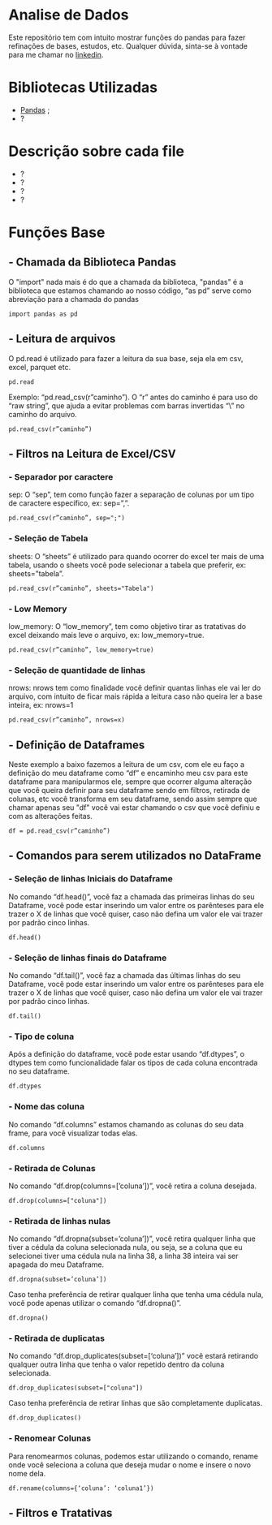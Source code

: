 # Analise de Dados

Este repositório tem com intuito mostrar funções do pandas para fazer refinações de bases, estudos, etc. Qualquer dúvida, sinta-se à vontade para me chamar no [linkedin](https://www.linkedin.com/in/paulo-oliveira-a6650121a/).

# Bibliotecas Utilizadas
- [Pandas](https://pandas.pydata.org/docs/user_guide/index.html#user-guide) ;
- ? 

# Descrição sobre cada file
- ?
- ?
- ?
- ?

# Funções Base
## - Chamada da Biblioteca Pandas
O "import" nada mais é do que a chamada da biblioteca, "pandas" é a biblioteca que estamos chamando ao nosso código, “as pd” serve como abreviação para a chamada do pandas
~~~
import pandas as pd
~~~

## - Leitura de arquivos

O pd.read é utilizado para fazer a leitura da sua base, seja ela em csv, excel, parquet etc.
~~~
pd.read
~~~
Exemplo: “pd.read_csv(r”caminho”). O “r” antes do caminho é para uso do “raw string”, que ajuda a evitar problemas com barras invertidas “\” no caminho do arquivo.
~~~
pd.read_csv(r”caminho”)
~~~

## - Filtros na Leitura de Excel/CSV

### - Separador por caractere
sep: O “sep”, tem como função fazer a separação de colunas por um tipo de caractere específico, ex: sep=”,”.
~~~
pd.read_csv(r”caminho”, sep=";")
~~~

### - Seleção de Tabela
sheets: O “sheets” é utilizado para quando ocorrer do excel ter mais de uma tabela, usando o sheets você pode selecionar a tabela que preferir, ex: sheets=”tabela”.
~~~
pd.read_csv(r”caminho”, sheets="Tabela")
~~~

### - Low Memory
low_memory: O “low_memory”, tem como objetivo tirar as tratativas do excel deixando mais leve o arquivo, ex: low_memory=true.
~~~
pd.read_csv(r”caminho”, low_memory=true)
~~~

### - Seleção de quantidade de linhas
nrows: nrows tem como finalidade você definir quantas linhas ele vai ler do arquivo, com intuito de ficar mais rápida a leitura caso não queira ler a base inteira, ex: nrows=1
~~~
pd.read_csv(r”caminho”, nrows=x)
~~~

## - Definição de Dataframes

Neste exemplo a baixo fazemos a leitura de um csv, com ele eu faço a definição do meu dataframe como “df” e encaminho meu csv para este dataframe para manipularmos ele, sempre que ocorrer alguma alteração que você queira definir para seu dataframe sendo em filtros, retirada de colunas, etc você transforma em seu dataframe, sendo assim sempre que chamar apenas seu "df" você vai estar chamando o csv que você definiu e com as alterações feitas.
~~~
df = pd.read_csv(r”caminho”)
~~~

## - Comandos para serem utilizados no DataFrame

### - Seleção de linhas Iniciais do Dataframe
No comando “df.head()”, você faz a chamada das primeiras linhas do seu Dataframe, você pode estar inserindo um valor entre os parênteses para ele trazer o X de linhas que você quiser, caso não defina um valor ele vai trazer por padrão cinco linhas.
~~~
df.head()
~~~

### - Seleção de linhas finais do Dataframe
No comando “df.tail()”, você faz a chamada das últimas linhas do seu Dataframe, você pode estar inserindo um valor entre os parênteses para ele trazer o X de linhas que você quiser, caso não defina um valor ele vai trazer por padrão cinco linhas.
~~~
df.tail()
~~~

### - Tipo de coluna
Após a definição do dataframe, você pode estar usando “df.dtypes”, o dtypes tem como funcionalidade falar os tipos de cada coluna encontrada no seu dataframe.
~~~
df.dtypes
~~~

### - Nome das coluna
No comando “df.columns” estamos chamando as colunas do seu data frame, para você visualizar todas elas.
~~~
df.columns
~~~

### - Retirada de Colunas
No comando “df.drop(columns=[’coluna’])”, você retira a coluna desejada.
~~~
df.drop(columns=["coluna"])
~~~

### - Retirada de linhas nulas
No comando “df.dropna(subset=’coluna’])”, você retira qualquer linha que tiver a cédula da coluna selecionada nula, ou seja, se a coluna que eu selecionei tiver uma cédula nula na linha 38, a linha 38 inteira vai ser apagada do meu Dataframe.
~~~
df.dropna(subset=’coluna’])
~~~
Caso tenha preferência de retirar qualquer linha que tenha uma cédula nula, você pode apenas utilizar o comando “df.dropna()”.
~~~
df.dropna()
~~~

### - Retirada de duplicatas
No comando “df.drop_duplicates(subset=[‘coluna’])” você estará retirando qualquer outra linha que tenha o valor repetido dentro da coluna selecionada.
~~~
df.drop_duplicates(subset=["coluna"])
~~~
Caso tenha preferência de retirar linhas que são completamente duplicatas.
~~~
df.drop_duplicates()
~~~

### - Renomear Colunas
Para renomearmos colunas, podemos estar utilizando o comando, rename onde você seleciona a coluna que deseja mudar o nome e insere o novo nome dela.
~~~
df.rename(columns={‘coluna’: ‘coluna1’})
~~~

## - Filtros e Tratativas






